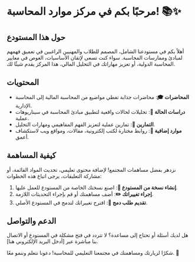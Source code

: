 # مرحبًا بكم في مركز موارد المحاسبة! 📚✨

## حول هذا المستودع

أهلاً بكم في مستودعنا الشامل، المصمم للطلاب والمهنيين الراغبين في تعميق فهمهم لمبادئ وممارسات المحاسبة. سواء كنت تسعى لإتقان الأساسيات، الغوص في معايير المحاسبة الدولية، أو تعزيز مهاراتك في التحليل المالي، هذا المركز يقدم شيئًا لك.

## المحتويات

- **المحاضرات 🎓**: محاضرات جذابة تغطي مواضيع من المحاسبة المالية إلى المحاسبة الإدارية.
- **دراسات الحالة 🧐**: تحليلات لحالات واقعية لتطبيق مبادئ المحاسبة في سيناريوهات عملية.
- **التمارين 💼**: تمارين عملية لتعزيز الفهم المفاهيمي ومهارات التحليل.
- **موارد إضافية 🔗**: روابط مختارة لكتب إلكترونية، مقالات، ومواقع ويب لاستكشاف أعمق.

## كيفية المساهمة

نزدهر بفضل مساهمات المجتمع! لإضافة محتوى تعليمي، تحديث المواد القائمة، أو مشاركة التعليقات، يرجى اتباع هذه الخطوات:

1. **إنشاء نسخة من المستودع 🍴**: اصنع نسختك الخاصة من المستودع للعمل عليها.
2. **إجراء تغييراتك ✏️**: أضف مساهمتك أو قم بإجراء التحديثات اللازمة.
3. **تقديم طلب دمج 🔄**: اقترح تغييراتك لتدمج في المستودع الأصلي.

## الدعم والتواصل

هل لديك أسئلة أو تحتاج إلى مساعدة؟ لا تتردد في فتح مشكلة في المستودع أو الاتصال بنا مباشرة عبر [أدخل البريد الإلكتروني هنا].

شكرًا لزيارتك ومساهمتك في مجتمعنا التعليمي للمحاسبة! دعونا نتعلم وننمو معًا. 🌱
